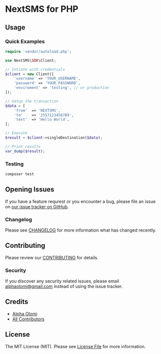 # NextSMS for PHP

## Usage

### Quick Examples

```php
require 'vendor/autoload.php';

use NextSMS\SDK\Client;

// Intiate with credentials
$client = new Client([
    'username' => 'YOUR_USERNAME',
    'password' => 'YOUR_PASSWORD',
    'enviroment' => 'testing', // or production
]);

// Setup the transaction
$data = [
    'from'  => 'NEXTSMS',
    'to'    => '2557123456789',
    'text'  => 'Hello World',
];

// Execute
$result = $client->singleDestination($data);

// Print results
var_dump($result);
```

<!-- For more example check [client-demo-example](https://github.com/NextSMS/php-client/tree/develop/examples). -->

### Testing

```bash
composer test
```

## Opening Issues

If you have a feature requrest or you encounter a bug, please file an issue on [our issue tracker on GitHub](https://github.com/NextSMS/php-client/issues).

### Changelog

Please see [CHANGELOG](CHANGELOG.md) for more information what has changed recently.

## Contributing

Please review our [CONTRIBUTING](CONTRIBUTING.md) for details.

### Security

If you discover any security related issues, please email [alphaolomi@gmail.com](mailto:alphaolomi@gmail.com) instead of using the issue tracker.

## Credits

-   [Alpha Olomi](https://github.com/alphaolomi)
-   [All Contributors](../../contributors)

## License

The MIT License (MIT). Please see [License File](LICENSE.md) for more information.
